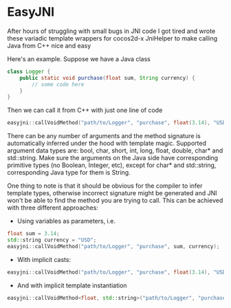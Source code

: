 EasyJNI
=======

After hours of struggling with small bugs in JNI code I got tired and wrote these variadic template wrappers for cocos2d-x JniHelper to make calling Java from C++ nice and easy

Here's an example. Suppose we have a Java class

```java
class Logger {
	public static void purchase(float sum, String currency) {
		// some code here
	}
}
```

Then we can call it from C++ with just one line of code

```cpp
easyjni::callVoidMethod("path/to/Logger", "purchase", float(3.14), "USD");
```

There can be any number of arguments and the method signature is automatically inferred under the hood with template magic. Supported argument data types are: bool, char, short, int, long, float, double, char* and std::string. Make sure the arguments on the Java side have corresponding primitive types (no Boolean, Integer, etc), except for char* and std::string, corresponding Java type for them is String. 


One thing to note is that it should be obvious for the compiler to infer template types, otherwise incorrect signature might be generated and JNI won't be able to find the method you are trying to call. This can be achieved with three different approaches:

* Using variables as parameters, i.e.
```cpp
float sum = 3.14;
std::string currency = "USD";
easyjni::callVoidMethod("path/to/Logger", "purchase", sum, currency);
```

* With implicit casts:
```cpp
easyjni::callVoidMethod("path/to/Logger", "purchase", float(3.14), "USD");
```

* And with implicit template instantiation 
```cpp
easyjni::callVoidMethod<float, std::string>("path/to/Logger", "purchase", 3.14, "USD");
```